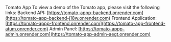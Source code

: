 Tomato App
To view a demo of the Tomato app, please visit the following links:
Backend API: [https://tomato-appp-backend.onrender.com](https://tomato-app-backend-j18w.onrender.com)
Frontend Application: [https://tomato-appp-frontend.onrender.com](https://tomato-app-frontend-atum.onrender.com)
Admin Panel: [https://tomato-appp-admin.onrender.com](https://tomato-app-admin-aegt.onrender.com)
